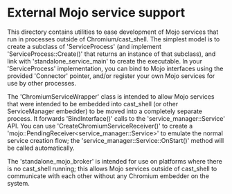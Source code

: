 # External Mojo service support

This directory contains utilities to ease development of Mojo services that run
in processes outside of Chromium/cast_shell. The simplest model is to create a
subclass of 'ServiceProcess' (and implement 'ServiceProcess::Create()' that
returns an instance of that subclass), and link with 'standalone_service_main'
to create the executable. In your 'ServiceProcess' implementation, you can bind
to Mojo interfaces using the provided 'Connector' pointer, and/or register your
own Mojo services for use by other processes.

The 'ChromiumServiceWrapper' class is intended to allow Mojo services that were
intended to be embedded into cast_shell (or other ServiceManager embedder) to
be moved into a completely separate process. It forwards 'BindInterface()'
calls to the 'service_manager::Service' API. You can use
'CreateChromiumServiceReceiver()' to create a
'mojo::PendingReceiver<service_manager::Service>' to emulate the normal service
creation flow; the 'service_manager::Service::OnStart()' method will be called
automatically.

The 'standalone_mojo_broker' is intended for use on platforms where there is no
cast_shell running; this allows Mojo services outside of cast_shell to
communicate with each other without any Chromium embedder on the system.
